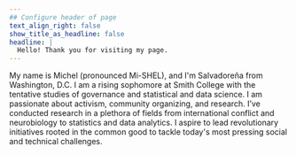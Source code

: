 ```yaml
---
## Configure header of page
text_align_right: false
show_title_as_headline: false
headline: |
  Hello! Thank you for visiting my page.
---
```


<!-- this is a subheadline -->
My name is Michel (pronounced Mi-SHEL), and I'm Salvadoreña from Washington, D.C. I am a rising sophomore at Smith College with the tentative studies of governance and statistical and data science. I am passionate about activism, community organizing, and research. I’ve conducted research in a plethora of fields from international conflict and neurobiology to statistics and data analytics. I aspire to lead revolutionary initiatives rooted in the common good to tackle today's most pressing social and technical challenges. 
 
 

